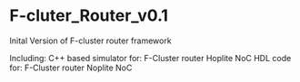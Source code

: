 # F-cluter_Router_v0.1
Inital Version of F-cluster router framework

Including:
	C++ based simulator for:
		F-Cluster router
		Hoplite NoC
	HDL code for:
		F-Cluster router
		Noplite NoC
